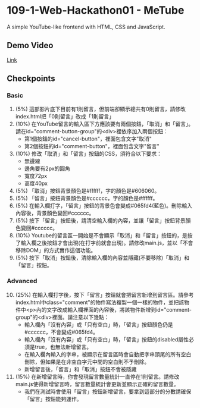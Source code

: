 # 109-1-Web-Hackathon01 - MeTube
A simple YouTube-like frontend with HTML, CSS and JavaScript.

## Demo Video
[Link](https://youtu.be/x-Q6qfIpd8Q)

## Checkpoints

### Basic

1. (5%) 這部影片底下目前有1則留言，但前端卻顯示總共有0則留言，請修改index.html把「0則留言」改成「1則留言」
2. (10%) 在YouTube留言的輸入區下方應該要有兩個按鈕，「取消」和「留言」。請在id="comment-button-group"的\<div\>裡依序加入兩個按鈕：
    - 第1個按鈕的id="cancel-button"，裡面包含文字"取消"
    - 第2個按鈕的id="comment-button"，裡面包含文字"留言"
3. (10%) 修改「取消」和「留言」按鈕的CSS，須符合以下要求：
    - 無邊線
    - 邊角要有2px的圓角
    - 寬度72px
    - 高度40px
4. (5%) 「取消」按鈕背景顏色是#ffffff，字的顏色是#606060。
5. (5%) 「留言」按鈕背景顏色是#cccccc，字的顏色是#ffffff。
6. (5%) 在輸入欄打字，「留言」按鈕的背景色會變成#065fd4(藍色)。刪除輸入內容後，背景顏色變回#cccccc。
7. (5%) 按下「留言」按鈕後，請清空輸入欄的內容，並讓「留言」按鈕背景顏色變回#cccccc。
8. (10%) Youtube的留言區一開始是不會顯示「取消」和「留言」按鈕的，是按了輸入欄之後按鈕才會出現(在打字前就會出現)。請修改main.js，並以「不會移除DOM」的方式實作這個功能。
9. (5%) 按下「取消」按鈕後，清除輸入欄的內容並隱藏(不要移除)「取消」和「留言」按鈕。


### Advanced

10. (25%) 在輸入欄打字後，按下「留言」按鈕就會把留言新增到留言區。請參考index.html中class="comment"的物件寫法複製一個一樣的物件，並把該物件中\<p\>內的文字改成輸入欄裡面的內容後，將該物件新增到id="comment-group"的\<div\>裡面。請注意以下幾點：
    - 輸入欄內「沒有內容」或「只有空白」時，「留言」按鈕顏色仍是#cccccc，不會變成#065fd4。
    - 輸入欄內「沒有內容」或「只有空白」時，「留言」按鈕的disabled屬性必須是true，也無法新增留言。
    - 在輸入欄內輸入的字串，被顯示在留言區時會自動把字串頭尾的所有空白刪除，但如果是在非空白字元中間的空白則不予刪除。
    - 新增留言後，「留言」和「取消」按鈕不會被隱藏
11. (15%) 在新增留言時，你會發現留言數量統計一直停在1則留言。請修改main.js使得新增留言時，留言數量統計會更新並顯示正確的留言數量。
    - 我們在測試時會使用「留言」按鈕新增留言，要拿到這部分的分數請確保「留言」按鈕能夠運作。